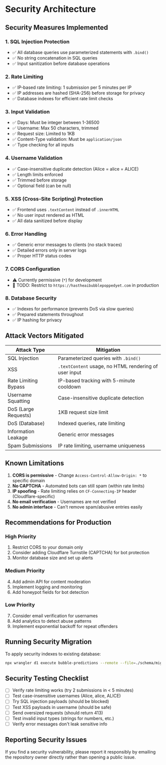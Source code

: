 # Security Architecture

## Security Measures Implemented

### 1. **SQL Injection Protection**
- ✅ All database queries use parameterized statements with `.bind()`
- ✅ No string concatenation in SQL queries
- ✅ Input sanitization before database operations

### 2. **Rate Limiting**
- ✅ IP-based rate limiting: 1 submission per 5 minutes per IP
- ✅ IP addresses are hashed (SHA-256) before storage for privacy
- ✅ Database indexes for efficient rate limit checks

### 3. **Input Validation**
- ✅ Days: Must be integer between 1-36500
- ✅ Username: Max 50 characters, trimmed
- ✅ Request size: Limited to 1KB
- ✅ Content-Type validation: Must be `application/json`
- ✅ Type checking for all inputs

### 4. **Username Validation**
- ✅ Case-insensitive duplicate detection (Alice = alice = ALICE)
- ✅ Length limits enforced
- ✅ Trimmed before storage
- ✅ Optional field (can be null)

### 5. **XSS (Cross-Site Scripting) Protection**
- ✅ Frontend uses `.textContent` instead of `.innerHTML`
- ✅ No user input rendered as HTML
- ✅ All data sanitized before display

### 6. **Error Handling**
- ✅ Generic error messages to clients (no stack traces)
- ✅ Detailed errors only in server logs
- ✅ Proper HTTP status codes

### 7. **CORS Configuration**
- ⚠️ Currently permissive (`*`) for development
- 🔧 TODO: Restrict to `https://hastheaibubblepoppedyet.com` in production

### 8. **Database Security**
- ✅ Indexes for performance (prevents DoS via slow queries)
- ✅ Prepared statements throughout
- ✅ IP hashing for privacy

## Attack Vectors Mitigated

| Attack Type | Mitigation |
|-------------|------------|
| SQL Injection | Parameterized queries with `.bind()` |
| XSS | `.textContent` usage, no HTML rendering of user input |
| Rate Limiting Bypass | IP-based tracking with 5-minute cooldown |
| Username Squatting | Case-insensitive duplicate detection |
| DoS (Large Requests) | 1KB request size limit |
| DoS (Database) | Indexed queries, rate limiting |
| Information Leakage | Generic error messages |
| Spam Submissions | IP rate limiting, username uniqueness |

## Known Limitations

1. **CORS is permissive** - Change `Access-Control-Allow-Origin: *` to specific domain
2. **No CAPTCHA** - Automated bots can still spam (within rate limits)
3. **IP spoofing** - Rate limiting relies on `CF-Connecting-IP` header (Cloudflare-specific)
4. **No email verification** - Usernames are not verified
5. **No admin interface** - Can't remove spam/abusive entries easily

## Recommendations for Production

### High Priority
1. Restrict CORS to your domain only
2. Consider adding Cloudflare Turnstile (CAPTCHA) for bot protection
3. Monitor database size and set up alerts

### Medium Priority
4. Add admin API for content moderation
5. Implement logging and monitoring
6. Add honeypot fields for bot detection

### Low Priority
7. Consider email verification for usernames
8. Add analytics to detect abuse patterns
9. Implement exponential backoff for repeat offenders

## Running Security Migration

To apply security indexes to existing database:

```bash
npx wrangler d1 execute bubble-predictions --remote --file=./schema/migration_001_security.sql
```

## Security Testing Checklist

- [ ] Verify rate limiting works (try 2 submissions in < 5 minutes)
- [ ] Test case-insensitive usernames (Alice, alice, ALICE)
- [ ] Try SQL injection payloads (should be blocked)
- [ ] Test XSS payloads in username (should be safe)
- [ ] Send oversized requests (should return 413)
- [ ] Test invalid input types (strings for numbers, etc.)
- [ ] Verify error messages don't leak sensitive info

## Reporting Security Issues

If you find a security vulnerability, please report it responsibly by emailing the repository owner directly rather than opening a public issue.
